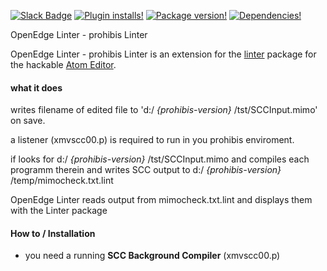 [![Slack Badge](https://img.shields.io/badge/chat-atom.io%20slack-blue.svg?style=flat-square)](http://atom-slack.herokuapp.com/)
[![Plugin installs!](https://img.shields.io/apm/dm/linter-OpenEdge.svg?style=flat-square)](https://atom.io/packages/linter-OpenEdge)
[![Package version!](https://img.shields.io/apm/v/linter-OpenEdge.svg?style=flat-square)](https://atom.io/packages/linter-OpenEdge)
[![Dependencies!](https://img.shields.io/david/mimo74/linter-OpenEdge.svg?style=flat-square)](https://david-dm.org/mimo74/linter-OpenEdge)

OpenEdge Linter - prohibis Linter

OpenEdge Linter - prohibis Linter is an extension for the [linter](https://atom.io/packages/linter) package for the hackable [Atom Editor](http://atom.io).

#### what it does

writes filename of edited file to 'd:/ *{prohibis-version}* /tst/SCCInput.mimo' on save.

a listener (xmvscc00.p) is required to run in you prohibis enviroment.

if looks for d:/ *{prohibis-version}* /tst/SCCInput.mimo and compiles each programm therein and writes SCC output to d:/ *{prohibis-version}* /temp/mimocheck.txt.lint

OpenEdge Linter reads output from mimocheck.txt.lint and displays them with the Linter package


#### How to / Installation

- you need a running **SCC Background Compiler** (xmvscc00.p)
